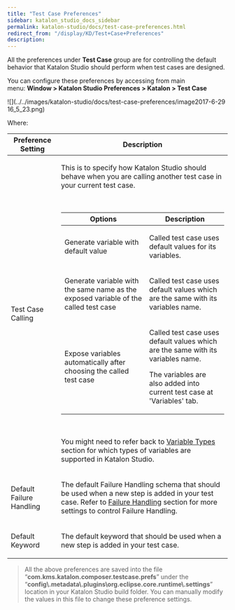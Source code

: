 ```yaml
---
title: "Test Case Preferences" 
sidebar: katalon_studio_docs_sidebar
permalink: katalon-studio/docs/test-case-preferences.html 
redirect_from: "/display/KD/Test+Case+Preferences" 
description: 
---
```

All the preferences under **Test Case** group are for controlling the default behavior that Katalon Studio should perform when test cases are designed.

You can configure these preferences by accessing from main menu: **Window > Katalon Studio Preferences > Katalon > Test Case**

![](../../images/katalon-studio/docs/test-case-preferences/image2017-6-29 16_5_23.png)

Where:

<table><thead><tr><th>Preference Setting</th><th>Description</th></tr></thead><tbody><tr><td><p>Test Case Calling</p></td><td><p>This is to specify how Katalon Studio should behave when you are calling another test case in your current test case.</p><p>&nbsp;</p><div class="table-wrap"><table><thead><tr><th>Options</th><th>Description</th></tr></thead><tbody><tr><td><p>Generate variable with default value</p></td><td><p>Called test case uses default values for its variables.</p></td></tr><tr><td><p>Generate variable with the same name as the exposed variable of the called test case</p></td><td><p>Called test case uses default values which are the same with its variables name.</p></td></tr><tr><td><p>Expose variables automatically after choosing the called test case</p></td><td><p>Called test case uses default values which are the same with its variables name.</p><p>The variables are also added into current test case at 'Variables' tab.</p></td></tr></tbody></table></div><p>&nbsp;</p><p>You might need to refer back to <a href="/display/KD/Variable+Types">Variable Types</a> section for which types of variables are supported in Katalon Studio.</p></td></tr><tr><td><p>Default Failure Handling</p></td><td><p>The default Failure Handling schema that should be used when a new step is added in your test case. Refer to <a href="/display/KD/Failure+Handling">Failure Handling</a> section for more settings to control Failure Handling.</p></td></tr><tr><td><p>Default Keyword</p></td><td><p>The default keyword that should be used when a new step is added in your test case.</p></td></tr></tbody></table>

> All the above preferences are saved into the file “**com.kms.katalon.composer.testcase.prefs**” under the “**config\\.metadata\\.plugins\\org.eclipse.core.runtime\\.settings**” location in your Katalon Studio build folder. You can manually modify the values in this file to change these preference settings.